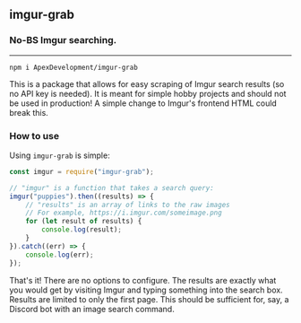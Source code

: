 ## imgur-grab
### No-BS Imgur searching.
<hr>

`npm i ApexDevelopment/imgur-grab`

This is a package that allows for easy scraping of Imgur search results (so no API key is needed). It is meant for simple hobby projects and should not be used in production! A simple change to Imgur's frontend HTML could break this.

### How to use
Using `imgur-grab` is simple:
```JavaScript
const imgur = require("imgur-grab");

// "imgur" is a function that takes a search query:
imgur("puppies").then((results) => {
	// "results" is an array of links to the raw images
	// For example, https://i.imgur.com/someimage.png
	for (let result of results) {
		console.log(result);
	}
}).catch((err) => {
	console.log(err);
});
```
That's it! There are no options to configure. The results are exactly what you would get by visiting Imgur and typing something into the search box. Results are limited to only the first page. This should be sufficient for, say, a Discord bot with an image search command.